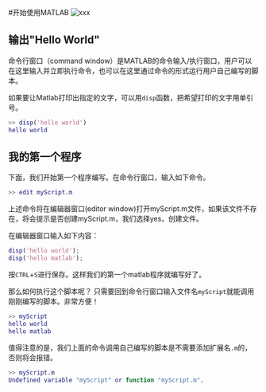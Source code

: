 
#开始使用MATLAB
![xxx](https://github.com/atanx/atanx.github.io/raw/master/articles/matlab/20170925111324.jpg)
## 输出"Hello World"
命令行窗口（command window）是MATLAB的命令输入/执行窗口，用户可以在这里输入并立即执行命令，也可以在这里通过命令的形式运行用户自己编写的脚本。

如果要让Matlab打印出指定的文字，可以用`disp`函数，把希望打印的文字用单引号。
```matlab
>> disp('hello world')
hello world
```

## 我的第一个程序

下面，我们开始第一个程序编写。在命令行窗口，输入如下命令。
```matlab
>> edit myScript.m
```
上述命令将在编辑器窗口(editor window)打开myScript.m文件，如果该文件不存在，将会提示是否创建myScript.m，我们选择yes，创建文件。

在编辑器窗口输入如下内容：
```matlab
disp('hello world');
disp('hello matlab');
```
按`CTRL`+`S`进行保存。这样我们的第一个matlab程序就编写好了。

那么如何执行这个脚本呢？
只需要回到命令行窗口输入文件名`myScript`就能调用刚刚编写的脚本。非常方便！
```matlab
>> myScript
hello world
hello matlab
```
值得注意的是，我们上面的命令调用自己编写的脚本是不需要添加扩展名`.m`的，否则将会报错。
```matlab
>> myScript.m
Undefined variable "myScript" or function "myScript.m".
```

